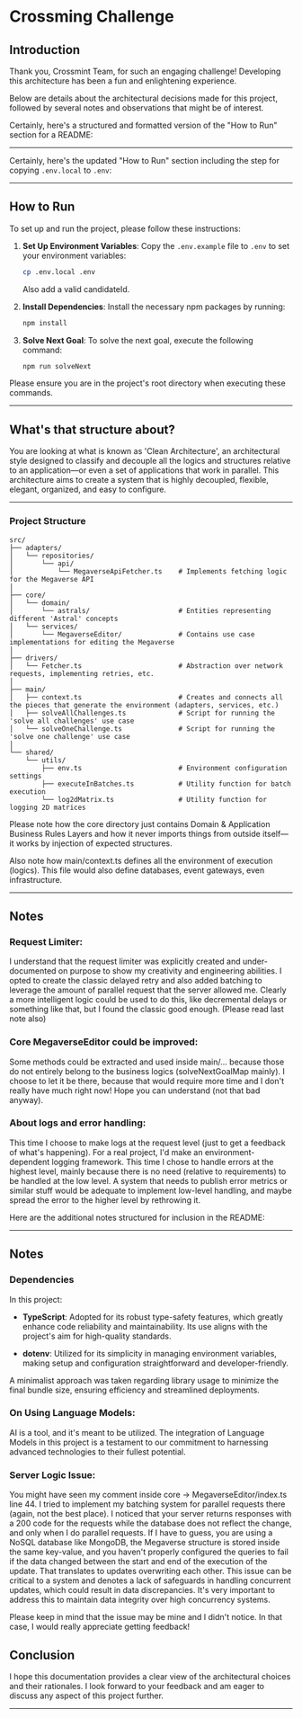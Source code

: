 # Crossming Challenge

## Introduction

Thank you, Crossmint Team, for such an engaging challenge! Developing this architecture has been a fun and enlightening experience.

Below are details about the architectural decisions made for this project, followed by several notes and observations that might be of interest.

Certainly, here's a structured and formatted version of the "How to Run" section for a README:

---

Certainly, here's the updated "How to Run" section including the step for copying `.env.local` to `.env`:

---

## How to Run

To set up and run the project, please follow these instructions:

1. **Set Up Environment Variables**:
   Copy the `.env.example` file to `.env` to set your environment variables:
   ```bash
   cp .env.local .env
   ```
   Also add a valid candidateId.

2. **Install Dependencies**:
   Install the necessary npm packages by running:
   ```bash
   npm install
   ```

3. **Solve Next Goal**:
   To solve the next goal, execute the following command:
   ```bash
   npm run solveNext
   ```

Please ensure you are in the project's root directory when executing these commands.

--- 

## What's that structure about?

You are looking at what is known as 'Clean Architecture', an architectural style designed to classify and decouple all the logics and structures relative to an application—or even a set of applications that work in parallel. This architecture aims to create a system that is highly decoupled, flexible, elegant, organized, and easy to configure.

--- 

### Project Structure

```
src/
├── adapters/
│   └── repositories/
│       └── api/
│           └── MegaverseApiFetcher.ts    # Implements fetching logic for the Megaverse API
│
├── core/
│   └── domain/
│       └── astrals/                      # Entities representing different 'Astral' concepts
│   └── services/
│       └── MegaverseEditor/              # Contains use case implementations for editing the Megaverse
│
├── drivers/
│   └── Fetcher.ts                        # Abstraction over network requests, implementing retries, etc.
│
├── main/
│   ├── context.ts                        # Creates and connects all the pieces that generate the environment (adapters, services, etc.)
│   ├── solveAllChallenges.ts             # Script for running the 'solve all challenges' use case
│   └── solveOneChallenge.ts              # Script for running the 'solve one challenge' use case
│
└── shared/
    └── utils/
        ├── env.ts                        # Environment configuration settings
        ├── executeInBatches.ts           # Utility function for batch execution
        └── log2dMatrix.ts                # Utility function for logging 2D matrices

```

Please note how the core directory just contains Domain & Application Business Rules Layers and how it never imports things from outside itself—it works by injection of expected structures.

Also note how main/context.ts defines all the environment of execution (logics). This file would also define databases, event gateways, even infrastructure.

--- 

## Notes

### Request Limiter:
I understand that the request limiter was explicitly created and under-documented on purpose to show my creativity and engineering abilities.
I opted to create the classic delayed retry and also added batching to leverage the amount of parallel request that the server allowed me.
Clearly a more intelligent logic could be used to do this, like decremental delays or something like that, but I found the classic good enough.
(Please read last note also)

### Core MegaverseEditor could be improved:
Some methods could be extracted and used inside main/... because those do not entirely belong to the business logics (solveNextGoalMap mainly).
I choose to let it be there, because that would require more time and I don't really have much right now! Hope you can understand (not that bad anyway).

### About logs and error handling:
This time I choose to make logs at the request level (just to get a feedback of what's happening). For a real project, I'd make an environment-dependent logging framework.
This time I chose to handle errors at the highest level, mainly because there is no need (relative to requirements) to be handled at the low level. A system that needs to publish error metrics or similar stuff would be adequate to implement low-level handling, and maybe spread the error to the higher level by rethrowing it.

Here are the additional notes structured for inclusion in the README:

---

## Notes

### Dependencies

In this project:

- **TypeScript**: Adopted for its robust type-safety features, which greatly enhance code reliability and maintainability. Its use aligns with the project's aim for high-quality standards.

- **dotenv**: Utilized for its simplicity in managing environment variables, making setup and configuration straightforward and developer-friendly.

A minimalist approach was taken regarding library usage to minimize the final bundle size, ensuring efficiency and streamlined deployments.

### On Using Language Models:
AI is a tool, and it's meant to be utilized. The integration of Language Models in this project is a testament to our commitment to harnessing advanced technologies to their fullest potential.

### Server Logic Issue:
You might have seen my comment inside core -> MegaverseEditor/index.ts line 44. I tried to implement my batching system for parallel requests there (again, not the best place).
I noticed that your server returns responses with a 200 code for the requests while the database does not reflect the change, and only when I do parallel requests.
If I have to guess, you are using a NoSQL database like MongoDB, the Megaverse structure is stored inside the same key-value, and you haven't properly configured the queries to fail if the data changed between the start and end of the execution of the update. That translates to updates overwriting each other.
This issue can be critical to a system and denotes a lack of safeguards in handling concurrent updates, which could result in data discrepancies. It's very important to address this to maintain data integrity over high concurrency systems.

Please keep in mind that the issue may be mine and I didn't notice. In that case, I would really appreciate getting feedback!

## Conclusion

I hope this documentation provides a clear view of the architectural choices and their rationales. I look forward to your feedback and am eager to discuss any aspect of this project further.

---